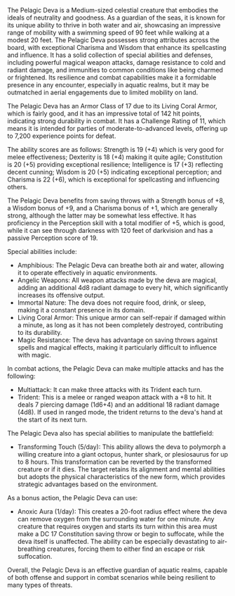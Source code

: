 The Pelagic Deva is a Medium-sized celestial creature that embodies the ideals of neutrality and goodness. As a guardian of the seas, it is known for its unique ability to thrive in both water and air, showcasing an impressive range of mobility with a swimming speed of 90 feet while walking at a modest 20 feet. The Pelagic Deva possesses strong attributes across the board, with exceptional Charisma and Wisdom that enhance its spellcasting and influence. It has a solid collection of special abilities and defenses, including powerful magical weapon attacks, damage resistance to cold and radiant damage, and immunities to common conditions like being charmed or frightened. Its resilience and combat capabilities make it a formidable presence in any encounter, especially in aquatic realms, but it may be outmatched in aerial engagements due to limited mobility on land.

The Pelagic Deva has an Armor Class of 17 due to its Living Coral Armor, which is fairly good, and it has an impressive total of 142 hit points, indicating strong durability in combat. It has a Challenge Rating of 11, which means it is intended for parties of moderate-to-advanced levels, offering up to 7,200 experience points for defeat.

The ability scores are as follows: Strength is 19 (+4) which is very good for melee effectiveness; Dexterity is 18 (+4) making it quite agile; Constitution is 20 (+5) providing exceptional resilience; Intelligence is 17 (+3) reflecting decent cunning; Wisdom is 20 (+5) indicating exceptional perception; and Charisma is 22 (+6), which is exceptional for spellcasting and influencing others.

The Pelagic Deva benefits from saving throws with a Strength bonus of +8, a Wisdom bonus of +9, and a Charisma bonus of +1, which are generally strong, although the latter may be somewhat less effective. It has proficiency in the Perception skill with a total modifier of +5, which is good, while it can see through darkness with 120 feet of darkvision and has a passive Perception score of 19.

Special abilities include:

- Amphibious: The Pelagic Deva can breathe both air and water, allowing it to operate effectively in aquatic environments.
- Angelic Weapons: All weapon attacks made by the deva are magical, adding an additional 4d8 radiant damage to every hit, which significantly increases its offensive output.
- Immortal Nature: The deva does not require food, drink, or sleep, making it a constant presence in its domain.
- Living Coral Armor: This unique armor can self-repair if damaged within a minute, as long as it has not been completely destroyed, contributing to its durability.
- Magic Resistance: The deva has advantage on saving throws against spells and magical effects, making it particularly difficult to influence with magic.

In combat actions, the Pelagic Deva can make multiple attacks and has the following:

- Multiattack: It can make three attacks with its Trident each turn.
- Trident: This is a melee or ranged weapon attack with a +8 to hit. It deals 7 piercing damage (1d6+4) and an additional 18 radiant damage (4d8). If used in ranged mode, the trident returns to the deva's hand at the start of its next turn.

The Pelagic Deva also has special abilities to manipulate the battlefield:

- Transforming Touch (5/day): This ability allows the deva to polymorph a willing creature into a giant octopus, hunter shark, or plesiosaurus for up to 8 hours. This transformation can be reverted by the transformed creature or if it dies. The target retains its alignment and mental abilities but adopts the physical characteristics of the new form, which provides strategic advantages based on the environment.

As a bonus action, the Pelagic Deva can use:

- Anoxic Aura (1/day): This creates a 20-foot radius effect where the deva can remove oxygen from the surrounding water for one minute. Any creature that requires oxygen and starts its turn within this area must make a DC 17 Constitution saving throw or begin to suffocate, while the deva itself is unaffected. The ability can be especially devastating to air-breathing creatures, forcing them to either find an escape or risk suffocation.

Overall, the Pelagic Deva is an effective guardian of aquatic realms, capable of both offense and support in combat scenarios while being resilient to many types of threats.